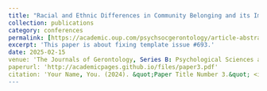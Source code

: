 ```yaml
---
title: "Racial and Ethnic Differences in Community Belonging and its Impact on Cognitive Function in Older Adults"
collection: publications
category: conferences
permalink: [https://academic.oup.com/psychsocgerontology/article-abstract/80/6/gbaf028/8016079?redirectedFrom=fulltext#google_vignette)](https://academic.oup.com/psychsocgerontology/article-abstract/80/6/gbaf028/8016079?redirectedFrom=fulltext)
excerpt: 'This paper is about fixing template issue #693.'
date: 2025-02-15
venue: 'The Journals of Gerontology, Series B: Psychological Sciences and Social Sciences'
paperurl: 'http://academicpages.github.io/files/paper3.pdf'
citation: 'Your Name, You. (2024). &quot;Paper Title Number 3.&quot; <i>GitHub Journal of Bugs</i>. 1(3).'
---
```


